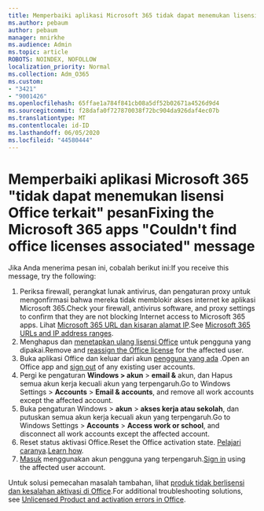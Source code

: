 ```yaml
---
title: Memperbaiki aplikasi Microsoft 365 tidak dapat menemukan lisensi Office terkait pesan
ms.author: pebaum
author: pebaum
manager: mnirkhe
ms.audience: Admin
ms.topic: article
ROBOTS: NOINDEX, NOFOLLOW
localization_priority: Normal
ms.collection: Adm_O365
ms.custom:
- "3421"
- "9001426"
ms.openlocfilehash: 65ffae1a784f841cb08a5df52b02671a4526d9d4
ms.sourcegitcommit: f28dafa0f727870038f72bc904da926daf4ec07b
ms.translationtype: MT
ms.contentlocale: id-ID
ms.lasthandoff: 06/05/2020
ms.locfileid: "44580444"
---
```

# <a name="fixing-the-microsoft-365-apps-couldnt-find-office-licenses-associated-message"></a><span data-ttu-id="21ed0-102">Memperbaiki aplikasi Microsoft 365 "tidak dapat menemukan lisensi Office terkait" pesan</span><span class="sxs-lookup"><span data-stu-id="21ed0-102">Fixing the Microsoft 365 apps "Couldn't find office licenses associated" message</span></span>

<span data-ttu-id="21ed0-103">Jika Anda menerima pesan ini, cobalah berikut ini:</span><span class="sxs-lookup"><span data-stu-id="21ed0-103">If you receive this message, try the following:</span></span>

1. <span data-ttu-id="21ed0-104">Periksa firewall, perangkat lunak antivirus, dan pengaturan proxy untuk mengonfirmasi bahwa mereka tidak memblokir akses internet ke aplikasi Microsoft 365.</span><span class="sxs-lookup"><span data-stu-id="21ed0-104">Check your firewall, antivirus software, and proxy settings to confirm that they are not blocking Internet access to Microsoft 365 apps.</span></span> <span data-ttu-id="21ed0-105">Lihat [Microsoft 365 URL dan kisaran alamat IP](https://docs.microsoft.com/office365/enterprise/urls-and-ip-address-ranges).</span><span class="sxs-lookup"><span data-stu-id="21ed0-105">See [Microsoft 365 URLs and IP address ranges](https://docs.microsoft.com/office365/enterprise/urls-and-ip-address-ranges).</span></span>
2. <span data-ttu-id="21ed0-106">Menghapus dan [menetapkan ulang lisensi Office](https://docs.microsoft.com/microsoft-365/admin/manage/assign-licenses-to-users) untuk pengguna yang dipakai.</span><span class="sxs-lookup"><span data-stu-id="21ed0-106">Remove and [reassign the Office license](https://docs.microsoft.com/microsoft-365/admin/manage/assign-licenses-to-users) for the affected user.</span></span> 
3. <span data-ttu-id="21ed0-107">Buka aplikasi Office dan keluar dari akun [pengguna yang ada](https://support.office.com/article/5a20dc11-47e9-4b6f-945d-478cb6d92071) .</span><span class="sxs-lookup"><span data-stu-id="21ed0-107">Open an Office app and [sign out](https://support.office.com/article/5a20dc11-47e9-4b6f-945d-478cb6d92071) of any existing user accounts.</span></span>
4. <span data-ttu-id="21ed0-108">Pergi ke pengaturan **Windows > akun**  >  **email &** akun, dan Hapus semua akun kerja kecuali akun yang terpengaruh.</span><span class="sxs-lookup"><span data-stu-id="21ed0-108">Go to Windows Settings > **Accounts** > **Email & accounts**, and remove all work accounts except the affected account.</span></span>
5. <span data-ttu-id="21ed0-109">Buka pengaturan Windows > **akun**  >  **akses kerja atau sekolah**, dan putuskan semua akun kerja kecuali akun yang terpengaruh.</span><span class="sxs-lookup"><span data-stu-id="21ed0-109">Go to Windows Settings > **Accounts** > **Access work or school**, and disconnect all work accounts except the affected account.</span></span>
6. <span data-ttu-id="21ed0-110">Reset status aktivasi Office.</span><span class="sxs-lookup"><span data-stu-id="21ed0-110">Reset the Office activation state.</span></span> <span data-ttu-id="21ed0-111">[Pelajari caranya](https://docs.microsoft.com/office365/troubleshoot/activation/reset-office-365-proplus-activation-state).</span><span class="sxs-lookup"><span data-stu-id="21ed0-111">[Learn how](https://docs.microsoft.com/office365/troubleshoot/activation/reset-office-365-proplus-activation-state).</span></span>
7. <span data-ttu-id="21ed0-112">[Masuk](https://support.office.com/article/628ea040-f265-49de-b986-be09c3ebf8a9) menggunakan akun pengguna yang terpengaruh.</span><span class="sxs-lookup"><span data-stu-id="21ed0-112">[Sign in](https://support.office.com/article/628ea040-f265-49de-b986-be09c3ebf8a9) using the affected user account.</span></span>

<span data-ttu-id="21ed0-113">Untuk solusi pemecahan masalah tambahan, lihat [produk tidak berlisensi dan kesalahan aktivasi di Office](https://support.office.com/Article/0d23d3c0-c19c-4b2f-9845-5344fedc4380).</span><span class="sxs-lookup"><span data-stu-id="21ed0-113">For additional troubleshooting solutions, see [Unlicensed Product and activation errors in Office](https://support.office.com/Article/0d23d3c0-c19c-4b2f-9845-5344fedc4380).</span></span>